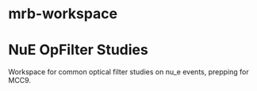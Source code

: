 # mrb-workspace

# NuE OpFilter Studies

Workspace for common optical filter studies on nu_e events, prepping for MCC9.
